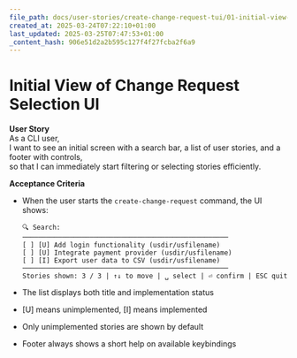 ```yaml
---
file_path: docs/user-stories/create-change-request-tui/01-initial-view-of-change-request-selection-ui.md
created_at: 2025-03-24T07:22:10+01:00
last_updated: 2025-03-25T07:47:53+01:00
_content_hash: 906e51d2a2b595c127f4f27fcba2f6a9
---
```


# Initial View of Change Request Selection UI

**User Story**  
As a CLI user,  
I want to see an initial screen with a search bar, a list of user stories, and a footer with controls,  
so that I can immediately start filtering or selecting stories efficiently.

**Acceptance Criteria**
- When the user starts the `create-change-request` command, the UI shows:

    ```
	🔍 Search: 
	────────────────────────────────────────────────────
	[ ] [U] Add login functionality (usdir/usfilename)
	[ ] [U] Integrate payment provider (usdir/usfilename)
	[ ] [I] Export user data to CSV (usdir/usfilename)
	────────────────────────────────────────────────────
	Stories shown: 3 / 3 | ↑↓ to move | ␣ select | ⏎ confirm | ESC quit
    ```

- The list displays both title and implementation status
- [U] means unimplemented, [I] means implemented
- Only unimplemented stories are shown by default
- Footer always shows a short help on available keybindings
